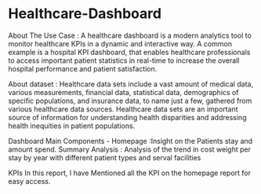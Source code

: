 # Healthcare-Dashboard

About The Use Case :
A healthcare dashboard is a modern analytics tool to monitor healthcare KPIs in a dynamic and interactive way. A common example is a hospital KPI dashboard, that enables healthcare professionals to access important patient statistics in real-time to increase the overall hospital performance and patient satisfaction.

About dataset : 
Healthcare data sets include a vast amount of medical data, various measurements, financial data, statistical data, demographics of specific populations, and insurance data, to name just a few, gathered from various healthcare data sources.
Healthcare data sets are an important source of information for understanding health disparities and addressing health inequities in patient populations. 

Dashboard Main Components -
Homepage :Insight on the Patients stay and amount spend.
Summary Analysis : Analysis of the trend in cost weight per stay by year with different patient types and serval facilities

KPIs
In this report, I have Mentioned all the KPI on the homepage report for easy access. 
